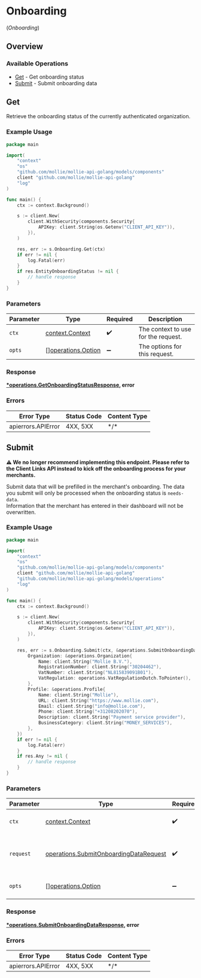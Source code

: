 # Onboarding
(*Onboarding*)

## Overview

### Available Operations

* [Get](#get) - Get onboarding status
* [Submit](#submit) - Submit onboarding data

## Get

Retrieve the onboarding status of the currently authenticated organization.

### Example Usage

<!-- UsageSnippet language="go" operationID="get-onboarding-status" method="get" path="/onboarding/me" -->
```go
package main

import(
	"context"
	"os"
	"github.com/mollie/mollie-api-golang/models/components"
	client "github.com/mollie/mollie-api-golang"
	"log"
)

func main() {
    ctx := context.Background()

    s := client.New(
        client.WithSecurity(components.Security{
            APIKey: client.String(os.Getenv("CLIENT_API_KEY")),
        }),
    )

    res, err := s.Onboarding.Get(ctx)
    if err != nil {
        log.Fatal(err)
    }
    if res.EntityOnboardingStatus != nil {
        // handle response
    }
}
```

### Parameters

| Parameter                                                | Type                                                     | Required                                                 | Description                                              |
| -------------------------------------------------------- | -------------------------------------------------------- | -------------------------------------------------------- | -------------------------------------------------------- |
| `ctx`                                                    | [context.Context](https://pkg.go.dev/context#Context)    | :heavy_check_mark:                                       | The context to use for the request.                      |
| `opts`                                                   | [][operations.Option](../../models/operations/option.md) | :heavy_minus_sign:                                       | The options for this request.                            |

### Response

**[*operations.GetOnboardingStatusResponse](../../models/operations/getonboardingstatusresponse.md), error**

### Errors

| Error Type         | Status Code        | Content Type       |
| ------------------ | ------------------ | ------------------ |
| apierrors.APIError | 4XX, 5XX           | \*/\*              |

## Submit

**⚠️ We no longer recommend implementing this endpoint. Please refer to the Client Links API instead to kick off the
onboarding process for your merchants.**

Submit data that will be prefilled in the merchant's onboarding. The data you submit will only be processed when the
onboarding status is `needs-data`.  
Information that the merchant has entered in their dashboard will not be overwritten.

### Example Usage

<!-- UsageSnippet language="go" operationID="submit-onboarding-data" method="post" path="/onboarding/me" -->
```go
package main

import(
	"context"
	"os"
	"github.com/mollie/mollie-api-golang/models/components"
	client "github.com/mollie/mollie-api-golang"
	"github.com/mollie/mollie-api-golang/models/operations"
	"log"
)

func main() {
    ctx := context.Background()

    s := client.New(
        client.WithSecurity(components.Security{
            APIKey: client.String(os.Getenv("CLIENT_API_KEY")),
        }),
    )

    res, err := s.Onboarding.Submit(ctx, &operations.SubmitOnboardingDataRequest{
        Organization: &operations.Organization{
            Name: client.String("Mollie B.V."),
            RegistrationNumber: client.String("30204462"),
            VatNumber: client.String("NL815839091B01"),
            VatRegulation: operations.VatRegulationDutch.ToPointer(),
        },
        Profile: &operations.Profile{
            Name: client.String("Mollie"),
            URL: client.String("https://www.mollie.com"),
            Email: client.String("info@mollie.com"),
            Phone: client.String("+31208202070"),
            Description: client.String("Payment service provider"),
            BusinessCategory: client.String("MONEY_SERVICES"),
        },
    })
    if err != nil {
        log.Fatal(err)
    }
    if res.Any != nil {
        // handle response
    }
}
```

### Parameters

| Parameter                                                                                        | Type                                                                                             | Required                                                                                         | Description                                                                                      |
| ------------------------------------------------------------------------------------------------ | ------------------------------------------------------------------------------------------------ | ------------------------------------------------------------------------------------------------ | ------------------------------------------------------------------------------------------------ |
| `ctx`                                                                                            | [context.Context](https://pkg.go.dev/context#Context)                                            | :heavy_check_mark:                                                                               | The context to use for the request.                                                              |
| `request`                                                                                        | [operations.SubmitOnboardingDataRequest](../../models/operations/submitonboardingdatarequest.md) | :heavy_check_mark:                                                                               | The request object to use for the request.                                                       |
| `opts`                                                                                           | [][operations.Option](../../models/operations/option.md)                                         | :heavy_minus_sign:                                                                               | The options for this request.                                                                    |

### Response

**[*operations.SubmitOnboardingDataResponse](../../models/operations/submitonboardingdataresponse.md), error**

### Errors

| Error Type         | Status Code        | Content Type       |
| ------------------ | ------------------ | ------------------ |
| apierrors.APIError | 4XX, 5XX           | \*/\*              |